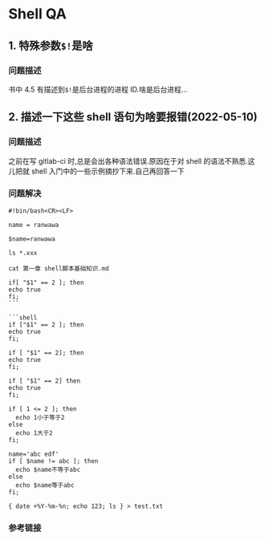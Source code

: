# Shell QA

## 1. 特殊参数`$!`是啥

### 问题描述

书中 4.5 有描述到`$!`是后台进程的进程 ID.啥是后台进程...

## 2. 描述一下这些 shell 语句为啥要报错(2022-05-10)

### 问题描述

之前在写 gitlab-ci 时,总是会出各种语法错误.原因在于对 shell 的语法不熟悉.这儿把就 shell 入门中的一些示例摘抄下来.自己再回答一下

### 问题解决

```shell
#!bin/bash<CR><LF>
```

```shell
name = ranwawa
```

```shell
$name=ranwawa
```

```shell
ls *.xxx
```

```shell
cat 第一章 shell脚本基础知识.md
```

````shell
if[ "$1" == 2 ]; then
echo true
fi;
```

```shell
if ["$1" == 2 ]; then
echo true
fi;
````

```shell
if [ "$1" == 2]; then
echo true
fi;
```

```shell
if [ "$1" == 2] then
echo true
fi;
```

```shell
if [ 1 <= 2 ]; then
  echo 1小于等于2
else
  echo 1大于2
fi;
```

```shell
name='abc edf'
if [ $name != abc ]; then
  echo $name不等于abc
else
  echo $name等于abc
fi;
```

```shell
{ date +%Y-%m-%n; echo 123; ls } > test.txt
```

### 参考链接
